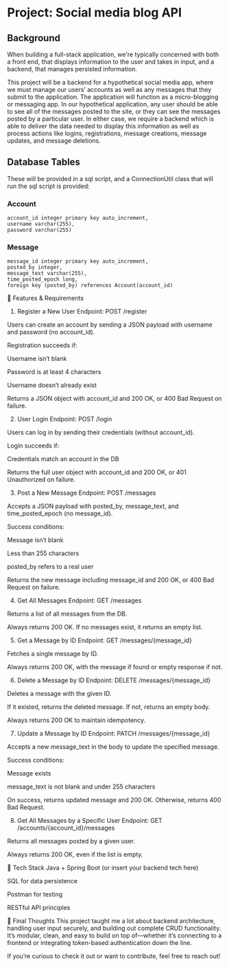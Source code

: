 # Project: Social media blog API

## Background 

When building a full-stack application, we're typically concerned with both a front end, that displays information to the user and takes in input, and a backend, that manages persisted information.

This project will be a backend for a hypothetical social media app, where we must manage our users’ accounts as well as any messages that they submit to the application. The application will function as a micro-blogging or messaging app. In our hypothetical application, any user should be able to see all of the messages posted to the site, or they can see the messages posted by a particular user. In either case, we require a backend which is able to deliver the data needed to display this information as well as process actions like logins, registrations, message creations, message updates, and message deletions.

## Database Tables 

These will be provided in a sql script, and a ConnectionUtil class that will run the sql script is provided:

### Account
```
account_id integer primary key auto_increment,
username varchar(255),
password varchar(255)
```

### Message
```
message_id integer primary key auto_increment,
posted_by integer,
message_text varchar(255),
time_posted_epoch long,
foreign key (posted_by) references Account(account_id)
```

📌 Features & Requirements
1. Register a New User
Endpoint: POST /register

Users can create an account by sending a JSON payload with username and password (no account_id).

Registration succeeds if:

Username isn’t blank

Password is at least 4 characters

Username doesn’t already exist

Returns a JSON object with account_id and 200 OK, or 400 Bad Request on failure.

2. User Login
Endpoint: POST /login

Users can log in by sending their credentials (without account_id).

Login succeeds if:

Credentials match an account in the DB

Returns the full user object with account_id and 200 OK, or 401 Unauthorized on failure.

3. Post a New Message
Endpoint: POST /messages

Accepts a JSON payload with posted_by, message_text, and time_posted_epoch (no message_id).

Success conditions:

Message isn’t blank

Less than 255 characters

posted_by refers to a real user

Returns the new message including message_id and 200 OK, or 400 Bad Request on failure.

4. Get All Messages
Endpoint: GET /messages

Returns a list of all messages from the DB.

Always returns 200 OK. If no messages exist, it returns an empty list.

5. Get a Message by ID
Endpoint: GET /messages/{message_id}

Fetches a single message by ID.

Always returns 200 OK, with the message if found or empty response if not.

6. Delete a Message by ID
Endpoint: DELETE /messages/{message_id}

Deletes a message with the given ID.

If it existed, returns the deleted message. If not, returns an empty body.

Always returns 200 OK to maintain idempotency.

7. Update a Message by ID
Endpoint: PATCH /messages/{message_id}

Accepts a new message_text in the body to update the specified message.

Success conditions:

Message exists

message_text is not blank and under 255 characters

On success, returns updated message and 200 OK. Otherwise, returns 400 Bad Request.

8. Get All Messages by a Specific User
Endpoint: GET /accounts/{account_id}/messages

Returns all messages posted by a given user.

Always returns 200 OK, even if the list is empty.

🧰 Tech Stack
Java + Spring Boot (or insert your backend tech here)

SQL for data persistence

Postman for testing

RESTful API principles

💬 Final Thoughts
This project taught me a lot about backend architecture, handling user input securely, and building out complete CRUD functionality. It’s modular, clean, and easy to build on top of—whether it’s connecting to a frontend or integrating token-based authentication down the line.

If you’re curious to check it out or want to contribute, feel free to reach out!


